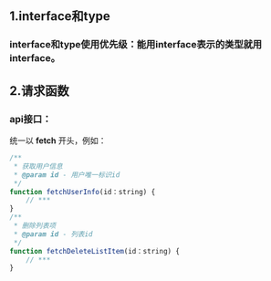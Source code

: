 ## 1.interface和type

### interface和type使用优先级：能用interface表示的类型就用interface。

## 2.请求函数

### api接口：

统一以 **fetch** 开头，例如：

```typescript
/**
 * 获取用户信息
 * @param id - 用户唯一标识id
 */
function fetchUserInfo(id：string) {
	// ***
}
/**
 * 删除列表项
 * @param id - 列表id
 */
function fetchDeleteListItem(id：string) {
	// ***
}
```
